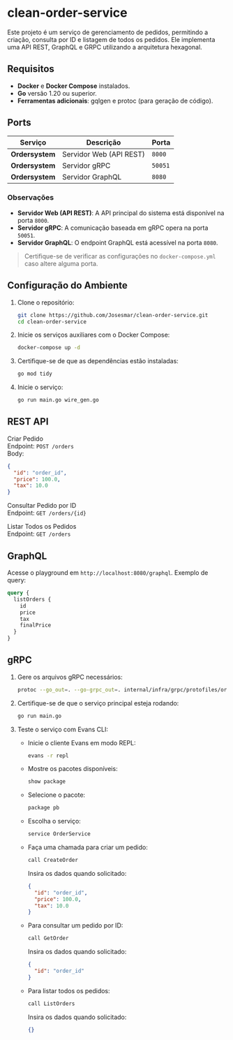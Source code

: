 
# clean-order-service

Este projeto é um serviço de gerenciamento de pedidos, permitindo a criação, consulta por ID e listagem de todos os pedidos. Ele implementa uma API REST, GraphQL e GRPC utilizando a arquitetura hexagonal.

## Requisitos

- **Docker** e **Docker Compose** instalados.
- **Go** versão 1.20 ou superior.
- **Ferramentas adicionais**: gqlgen e protoc (para geração de código).

## Ports

| Serviço      | Descrição                     | Porta  |
|--------------|-------------------------------|--------|
| **Ordersystem** | Servidor Web (API REST)       | `8000` |
| **Ordersystem** | Servidor gRPC                | `50051` |
| **Ordersystem** | Servidor GraphQL             | `8080` |

### Observações

- **Servidor Web (API REST)**: A API principal do sistema está disponível na porta `8000`.
- **Servidor gRPC**: A comunicação baseada em gRPC opera na porta `50051`.
- **Servidor GraphQL**: O endpoint GraphQL está acessível na porta `8080`.

> Certifique-se de verificar as configurações no `docker-compose.yml` caso altere alguma porta.


## Configuração do Ambiente

1. Clone o repositório:
   ```bash
   git clone https://github.com/Josesmar/clean-order-service.git
   cd clean-order-service
   ```

2. Inicie os serviços auxiliares com o Docker Compose:
   ```bash
   docker-compose up -d
   ```

3. Certifique-se de que as dependências estão instaladas:
   ```bash
   go mod tidy
   ```

4. Inicie o serviço:
   ```bash
   go run main.go wire_gen.go
   ```

## REST API

Criar Pedido  
Endpoint: `POST /orders`  
Body:
```json
{
  "id": "order_id",
  "price": 100.0,
  "tax": 10.0
}
```

Consultar Pedido por ID  
Endpoint: `GET /orders/{id}`  

Listar Todos os Pedidos  
Endpoint: `GET /orders`  

## GraphQL

Acesse o playground em `http://localhost:8080/graphql`. Exemplo de query:
```graphql
query {
  listOrders {
    id
    price
    tax
    finalPrice
  }
}
```

## gRPC

1. Gere os arquivos gRPC necessários:
   ```bash
   protoc --go_out=. --go-grpc_out=. internal/infra/grpc/protofiles/order.proto
   ```

2. Certifique-se de que o serviço principal esteja rodando:
   ```bash
   go run main.go
   ```

3. Teste o serviço com Evans CLI:

   - Inicie o cliente Evans em modo REPL:
     ```bash
     evans -r repl
     ```

   - Mostre os pacotes disponíveis:
     ```bash
     show package
     ```

   - Selecione o pacote:
     ```bash
     package pb
     ```

   - Escolha o serviço:
     ```bash
     service OrderService
     ```

   - Faça uma chamada para criar um pedido:
     ```bash
     call CreateOrder
     ```

     Insira os dados quando solicitado:
     ```json
     {
       "id": "order_id",
       "price": 100.0,
       "tax": 10.0
     }
     ```

   - Para consultar um pedido por ID:
     ```bash
     call GetOrder
     ```

     Insira os dados quando solicitado:
     ```json
     {
       "id": "order_id"
     }
     ```

   - Para listar todos os pedidos:
     ```bash
     call ListOrders
     ```

     Insira os dados quando solicitado:
     ```json
     {}
     ```
